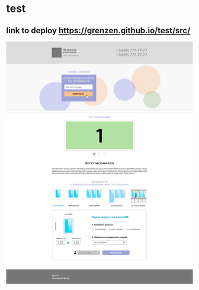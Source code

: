 # test

## link to deploy https://grenzen.github.io/test/src/

![task image](src/images/test.jpg "a simple test landing page")